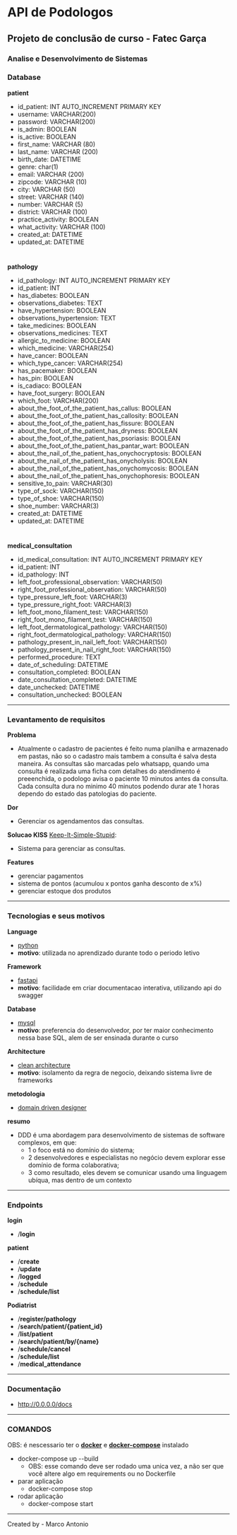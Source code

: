 # API de Podologos

## Projeto de conclusão de curso - Fatec Garça
### Analise e Desenvolvimento de Sistemas

### Database
**patient**
- id_patient: INT AUTO_INCREMENT PRIMARY KEY
- username: VARCHAR(200)
- password: VARCHAR(200)
- is_admin: BOOLEAN
- is_active: BOOLEAN
- first_name: VARCHAR (80)
- last_name: VARCHAR (200)
- birth_date: DATETIME
- genre: char(1)
- email: VARCHAR (200)
- zipcode: VARCHAR (10)
- city: VARCHAR (50)
- street: VARCHAR (140)
- number: VARCHAR (5)
- district: VARCHAR (100)
- practice_activity: BOOLEAN
- what_activity: VARCHAR (100)
- created_at: DATETIME
- updated_at: DATETIME

#
**pathology**
- id_pathology: INT AUTO_INCREMENT PRIMARY KEY
- id_patient: INT
- has_diabetes: BOOLEAN
- observations_diabetes: TEXT
- have_hypertension: BOOLEAN
- observations_hypertension: TEXT
- take_medicines: BOOLEAN
- observations_medicines: TEXT
- allergic_to_medicine: BOOLEAN
- which_medicine: VARCHAR(254)
- have_cancer: BOOLEAN
- which_type_cancer: VARCHAR(254)
- has_pacemaker: BOOLEAN
- has_pin: BOOLEAN
- is_cadiaco: BOOLEAN
- have_foot_surgery: BOOLEAN
- which_foot: VARCHAR(200)
- about_the_foot_of_the_patient_has_callus: BOOLEAN
- about_the_foot_of_the_patient_has_callosity: BOOLEAN
- about_the_foot_of_the_patient_has_fissure: BOOLEAN
- about_the_foot_of_the_patient_has_dryness: BOOLEAN
- about_the_foot_of_the_patient_has_psoriasis: BOOLEAN
- about_the_foot_of_the_patient_has_pantar_wart: BOOLEAN
- about_the_nail_of_the_patient_has_onychocryptosis: BOOLEAN
- about_the_nail_of_the_patient_has_onycholysis: BOOLEAN
- about_the_nail_of_the_patient_has_onychomycosis: BOOLEAN
- about_the_nail_of_the_patient_has_onychophoresis: BOOLEAN
- sensitive_to_pain: VARCHAR(30)
- type_of_sock: VARCHAR(150)
- type_of_shoe: VARCHAR(150)
- shoe_number: VARCHAR(3)
- created_at: DATETIME
- updated_at: DATETIME

#

**medical_consultation**
- id_medical_consultation: INT AUTO_INCREMENT PRIMARY KEY
- id_patient: INT
- id_pathology: INT
- left_foot_professional_observation: VARCHAR(50)
- right_foot_professional_observation: VARCHAR(50)
- type_pressure_left_foot: VARCHAR(3)
- type_pressure_right_foot: VARCHAR(3)
- left_foot_mono_filament_test: VARCHAR(150)
- right_foot_mono_filament_test: VARCHAR(150)
- left_foot_dermatological_pathology: VARCHAR(150)
- right_foot_dermatological_pathology: VARCHAR(150)
- pathology_present_in_nail_left_foot: VARCHAR(150)
- pathology_present_in_nail_right_foot: VARCHAR(150)
- performed_procedure: TEXT
- date_of_scheduling: DATETIME
- consultation_completed: BOOLEAN
- date_consultation_completed: DATETIME
- date_unchecked: DATETIME
- consultation_unchecked: BOOLEAN

***
### Levantamento de requisitos

**Problema**
- Atualmente o cadastro de pacientes é feito numa planilha e armazenado em pastas, não so o cadastro mais tambem a consulta é salva desta maneira.
As consultas são marcadas pelo whatsapp, quando uma consulta é realizada uma ficha com detalhes do atendimento é preeenchida, o podologo avisa
o paciente 10 minutos antes da consulta. Cada consulta dura no minimo 40 minutos podendo durar ate 1 horas dependo do estado das patologias do paciente.

**Dor**
- Gerenciar os agendamentos das consultas.

**Solucao KISS** [Keep-It-Simple-Stupid](https://tiagoaguiar.co/a-tecnica-do-kiss-como-programador~Zd-ocMkXp2w#:~:text=A%20t%C3%A9cnica%20Kiss%2C%20um%20acr%C3%B3nimo,significa%3A%20Mantenha%20isso%20simplesmente%20est%C3%BApido!):
- Sistema para gerenciar as consultas.

**Features**
- gerenciar pagamentos
- sistema de pontos (acumulou x pontos ganha desconto de x%)
- gerenciar estoque dos produtos


***
### Tecnologias e seus motivos

**Language**
- [python](https://www.python.org/)
- __motivo__: utilizada no aprendizado durante todo o periodo letivo

**Framework**
- [fastapi](https://fastapi.tiangolo.com/)
- __motivo__: facilidade em criar documentacao interativa, utilizando api do swagger

**Database**
- [mysql](https://www.mysql.com/)
- __motivo__: preferencia do desenvolvedor, por ter maior conhecimento nessa base SQL, alem de ser ensinada durante o curso

**Architecture**
- [clean architecture](https://blog.devgenius.io/clean-architecture-c-martin-uncle-bob-5a7a17e4fadb)
- __motivo__: isolamento da regra de negocio, deixando sistema livre de frameworks

**metodologia**
- [domain driven designer](https://engsoftmoderna.info/artigos/ddd.html#:~:text=DDD%20%C3%A9%20uma%20abordagem%20para,mas%20dentro%20de%20um%20contexto)

**resumo**
- DDD é uma abordagem para desenvolvimento de sistemas de software complexos, em que:
  - 1 o foco está no domínio do sistema;
  - 2 desenvolvedores e especialistas no negócio devem explorar esse domínio de forma colaborativa;
  - 3 como resultado, eles devem se comunicar usando uma linguagem ubíqua, mas dentro de um contexto

  
***
### Endpoints
**login**
- /__login__

**patient**
- /__create__
- /__update__
- /__logged__
- /__schedule__
- /__schedule/list__

**Podiatrist**
- /__register/pathology__
- /__search/patient/{patient_id}__
- /__list/patient__
- /__search/patient/by/{name}__
- /__schedule/cancel__
- /__schedule/list__
- /__medical_attendance__


***
### Documentação
- http://0.0.0.0/docs


***
### COMANDOS
OBS: é nescessario ter o **[docker](https://docs.docker.com/desktop/install/linux-install/)** e **[docker-compose](https://docs.docker.com/desktop/install/linux-install/)** instalado
- docker-compose up --build   
  - OBS: esse comando deve ser rodado uma unica vez, a não ser que você altere algo em requirements ou no Dockerfile
- parar aplicação
  - docker-compose stop
- rodar aplicação
  - docker-compose start


***
Created by - Marco Antonio 